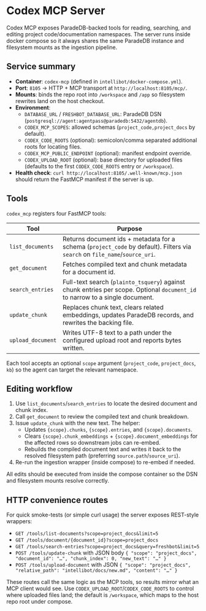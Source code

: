 # Codex MCP Server

Codex MCP exposes ParadeDB-backed tools for reading, searching, and editing project code/documentation namespaces. The server runs inside docker compose so it always shares the same ParadeDB instance and filesystem mounts as the ingestion pipeline.

## Service summary
- **Container**: `codex-mcp` (defined in `intellibot/docker-compose.yml`).
- **Port**: `8105` → HTTP + MCP transport at `http://localhost:8105/mcp/`.
- **Mounts**: binds the repo root into `/workspace` and `/app` so filesystem rewrites land on the host checkout.
- **Environment**:
  - `DATABASE_URL` / `FRESHBOT_DATABASE_URL`: ParadeDB DSN (`postgresql://agent:agentpass@paradedb:5432/agentdb`).
  - `CODEX_MCP_SCOPES`: allowed schemas (`project_code,project_docs` by default).
  - `CODEX_CODE_ROOTS` (optional): semicolon/comma separated additional roots for locating files.
  - `CODEX_MCP_PUBLIC_ENDPOINT` (optional): manifest endpoint override.
  - `CODEX_UPLOAD_ROOT` (optional): base directory for uploaded files (defaults to the first `CODEX_CODE_ROOTS` entry or `/workspace`).
- **Health check**: `curl http://localhost:8105/.well-known/mcp.json` should return the FastMCP manifest if the server is up.

## Tools
`codex_mcp` registers four FastMCP tools:

| Tool | Purpose |
|------|---------|
| `list_documents` | Returns document ids + metadata for a schema (`project_code` by default). Filters via `search` on `file_name`/`source_uri`. |
| `get_document` | Fetches compiled text and chunk metadata for a document id. |
| `search_entries` | Full-text search (`plainto_tsquery`) against chunk entries per scope. Optional `document_id` to narrow to a single document. |
| `update_chunk` | Replaces chunk text, clears related embeddings, updates ParadeDB records, and rewrites the backing file. |
| `upload_document` | Writes UTF-8 text to a path under the configured upload root and reports bytes written. |

Each tool accepts an optional `scope` argument (`project_code`, `project_docs`, `kb`) so the agent can target the relevant namespace.

## Editing workflow
1. Use `list_documents`/`search_entries` to locate the desired document and chunk index.
2. Call `get_document` to review the compiled text and chunk breakdown.
3. Issue `update_chunk` with the new text. The helper:
   - Updates `{scope}.chunks`, `{scope}.entries`, and `{scope}.documents`.
   - Clears `{scope}.chunk_embeddings` + `{scope}.document_embeddings` for the affected rows so downstream jobs can re-embed.
   - Rebuilds the compiled document text and writes it back to the resolved filesystem path (preferring `source.path`/`source_uri`).
4. Re-run the ingestion wrapper (inside compose) to re-embed if needed.

All edits should be executed from inside the compose container so the DSN and filesystem mounts resolve correctly.

## HTTP convenience routes
For quick smoke-tests (or simple curl usage) the server exposes REST-style wrappers:

- `GET /tools/list-documents?scope=project_docs&limit=5`
- `GET /tools/document/{document_id}?scope=project_docs`
- `GET /tools/search-entries?scope=project_docs&query=freshbot&limit=5`
- `POST /tools/update-chunk` with JSON body `{ "scope": "project_docs", "document_id": "…", "chunk_index": 0, "new_text": "…" }`
- `POST /tools/upload-document` with JSON `{ "scope": "project_docs", "relative_path": "intellibot/docs/new.md", "content": "…" }`

These routes call the same logic as the MCP tools, so results mirror what an MCP client would see. Use `CODEX_UPLOAD_ROOT`/`CODEX_CODE_ROOTS` to control where uploaded files land; the default is `/workspace`, which maps to the host repo root under compose.
